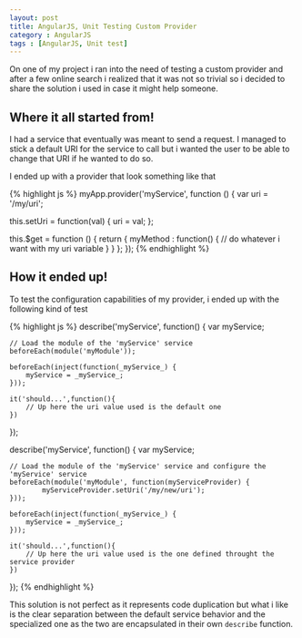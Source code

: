```yaml
---
layout: post
title: AngularJS, Unit Testing Custom Provider
category : AngularJS
tags : [AngularJS, Unit test]
---
```


On one of my project i ran into the need of testing a custom provider and after a few online search i realized that it was not so trivial so i decided to share the solution i used in case it might help someone.

## Where it all started from!

I had a service that eventually was meant to send a request. I managed to stick a default URI for the service 
to call but i wanted the user to be able to change that URI if he wanted to do so.

I ended up with a provider that look something like that

{% highlight js  %}
myApp.provider('myService', function () {
   var uri = '/my/uri';
   
   this.setUri = function(val) {
      uri = val;
   };

   this.$get = function () {
      return {
         myMethod : function() {
            // do whatever i want with my uri variable
         }
      }
   };
});
{% endhighlight %}

## How it ended up!

To test the configuration capabilities of my provider, i ended up with the following kind of test

{% highlight js  %}
describe('myService', function() {
	var myService;
	
	// Load the module of the 'myService' service
	beforeEach(module('myModule'));
	
	beforeEach(inject(function(_myService_) {
		myService = _myService_;
	}));
	
	it('should...',function(){
		// Up here the uri value used is the default one
	})
});

describe('myService', function() {
	var myService;
	
	// Load the module of the 'myService' service and configure the 'myService' service
	beforeEach(module('myModule', function(myServiceProvider) {
       		myServiceProvider.setUri('/my/new/uri');
	}));
	
	beforeEach(inject(function(_myService_) {
		myService = _myService_;
	}));	

	it('should...',function(){
		// Up here the uri value used is the one defined throught the service provider
	})
	
});
{% endhighlight %}

This solution is not perfect as it represents code duplication but what i like is 
the clear separation between the default service behavior and the specialized one 
as the two are encapsulated in their own `describe` function.
